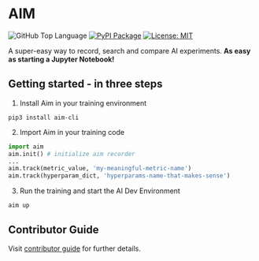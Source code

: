 # AIM

![GitHub Top Language](https://img.shields.io/github/languages/top/aimhubio/aim) [![PyPI Package](https://img.shields.io/pypi/v/aim-cli?color=yellow)](https://pypi.org/project/aim-cli/) [![License: MIT](https://img.shields.io/badge/License-MIT-green.svg)](https://opensource.org/licenses/MIT)

A super-easy way to record, search and compare AI experiments.
**As easy as starting a Jupyter Notebook!**

## Getting started - in three steps
1. Install Aim in your training environment
```shell
pip3 install aim-cli
```
2. Import Aim in your training code
```py
import aim
aim.init() # initialize aim recorder
...
aim.track(metric_value, 'my-meaningful-metric-name')
aim.track(hyperparam_dict, 'hyperparams-name-that-makes-sense')
```
3. Run the training and start the AI Dev Environment
```shell
aim up
```

## Contributor Guide
Visit [contributor guide](docs/contributor-guide.md) for further details.
